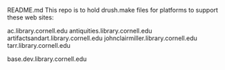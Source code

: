README.md This repo is to hold drush.make files for platforms to support these web sites:

ac.library.cornell.edu
antiquities.library.cornell.edu
artifactsandart.library.cornell.edu
johnclairmiller.library.cornell.edu
tarr.library.cornell.edu

base.dev.library.cornell.edu